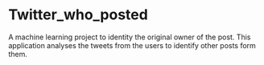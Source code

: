 # Twitter_who_posted
A machine learning project to identity the original owner of the post. This application analyses the tweets from the users to identify other posts form them.
